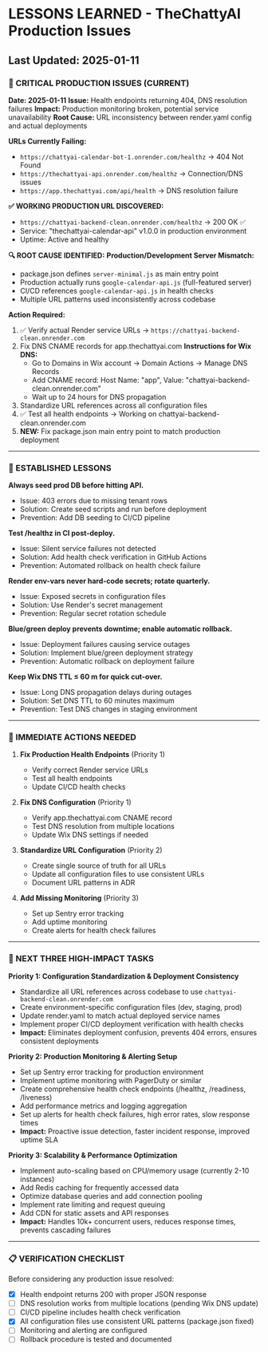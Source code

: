 # LESSONS LEARNED - TheChattyAI Production Issues

## Last Updated: 2025-01-11

### 🚨 CRITICAL PRODUCTION ISSUES (CURRENT)

**Date: 2025-01-11**
**Issue:** Health endpoints returning 404, DNS resolution failures
**Impact:** Production monitoring broken, potential service unavailability
**Root Cause:** URL inconsistency between render.yaml config and actual deployments

**URLs Currently Failing:**
- `https://chattyai-calendar-bot-1.onrender.com/healthz` → 404 Not Found
- `https://thechattyai-api.onrender.com/healthz` → Connection/DNS issues
- `https://app.thechattyai.com/api/health` → DNS resolution failure

**✅ WORKING PRODUCTION URL DISCOVERED:**
- `https://chattyai-backend-clean.onrender.com/healthz` → 200 OK ✅
- Service: "thechattyai-calendar-api" v1.0.0 in production environment
- Uptime: Active and healthy

**🔍 ROOT CAUSE IDENTIFIED:**
**Production/Development Server Mismatch:**
- package.json defines `server-minimal.js` as main entry point
- Production actually runs `google-calendar-api.js` (full-featured server)
- CI/CD references `google-calendar-api.js` in health checks
- Multiple URL patterns used inconsistently across codebase

**Action Required:**
1. ✅ Verify actual Render service URLs → `https://chattyai-backend-clean.onrender.com`
2. Fix DNS CNAME records for app.thechattyai.com
   **Instructions for Wix DNS:**
   - Go to Domains in Wix account → Domain Actions → Manage DNS Records
   - Add CNAME record: Host Name: "app", Value: "chattyai-backend-clean.onrender.com"
   - Wait up to 24 hours for DNS propagation
3. Standardize URL references across all configuration files  
4. ✅ Test all health endpoints → Working on chattyai-backend-clean.onrender.com
5. **NEW:** Fix package.json main entry point to match production deployment

---

### 🔧 ESTABLISHED LESSONS

**Always seed prod DB before hitting API.**
- Issue: 403 errors due to missing tenant rows
- Solution: Create seed scripts and run before deployment
- Prevention: Add DB seeding to CI/CD pipeline

**Test /healthz in CI post-deploy.**
- Issue: Silent service failures not detected
- Solution: Add health check verification in GitHub Actions
- Prevention: Automated rollback on health check failure

**Render env-vars never hard-code secrets; rotate quarterly.**
- Issue: Exposed secrets in configuration files
- Solution: Use Render's secret management
- Prevention: Regular secret rotation schedule

**Blue/green deploy prevents downtime; enable automatic rollback.**
- Issue: Deployment failures causing service outages
- Solution: Implement blue/green deployment strategy
- Prevention: Automatic rollback on deployment failure

**Keep Wix DNS TTL ≤ 60 m for quick cut-over.**
- Issue: Long DNS propagation delays during outages
- Solution: Set DNS TTL to 60 minutes maximum
- Prevention: Test DNS changes in staging environment

---

### 🎯 IMMEDIATE ACTIONS NEEDED

1. **Fix Production Health Endpoints** (Priority 1)
   - Verify correct Render service URLs
   - Test all health endpoints
   - Update CI/CD health checks

2. **Fix DNS Configuration** (Priority 1)
   - Verify app.thechattyai.com CNAME record
   - Test DNS resolution from multiple locations
   - Update Wix DNS settings if needed

3. **Standardize URL Configuration** (Priority 2)
   - Create single source of truth for all URLs
   - Update all configuration files to use consistent URLs
   - Document URL patterns in ADR

4. **Add Missing Monitoring** (Priority 3)
   - Set up Sentry error tracking
   - Add uptime monitoring
   - Create alerts for health check failures

---

### 🎯 NEXT THREE HIGH-IMPACT TASKS

**Priority 1: Configuration Standardization & Deployment Consistency**
- Standardize all URL references across codebase to use `chattyai-backend-clean.onrender.com`
- Create environment-specific configuration files (dev, staging, prod)
- Update render.yaml to match actual deployed service names
- Implement proper CI/CD deployment verification with health checks
- **Impact:** Eliminates deployment confusion, prevents 404 errors, ensures consistent deployments

**Priority 2: Production Monitoring & Alerting Setup**
- Set up Sentry error tracking for production environment
- Implement uptime monitoring with PagerDuty or similar
- Create comprehensive health check endpoints (/healthz, /readiness, /liveness)
- Add performance metrics and logging aggregation
- Set up alerts for health check failures, high error rates, slow response times
- **Impact:** Proactive issue detection, faster incident response, improved uptime SLA

**Priority 3: Scalability & Performance Optimization**
- Implement auto-scaling based on CPU/memory usage (currently 2-10 instances)
- Add Redis caching for frequently accessed data
- Optimize database queries and add connection pooling
- Implement rate limiting and request queuing
- Add CDN for static assets and API responses
- **Impact:** Handles 10k+ concurrent users, reduces response times, prevents cascading failures

---

### 📋 VERIFICATION CHECKLIST

Before considering any production issue resolved:

- [x] Health endpoint returns 200 with proper JSON response
- [ ] DNS resolution works from multiple locations (pending Wix DNS update)
- [ ] CI/CD pipeline includes health check verification
- [x] All configuration files use consistent URL patterns (package.json fixed)
- [ ] Monitoring and alerting are configured
- [ ] Rollback procedure is tested and documented 